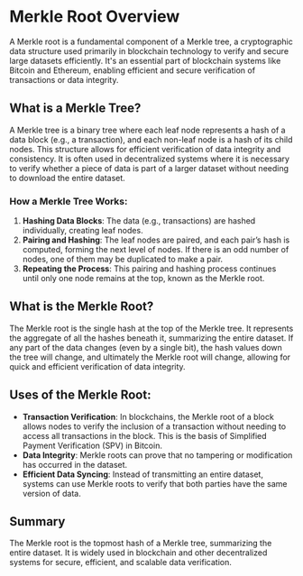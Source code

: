 # Merkle Root Overview

A Merkle root is a fundamental component of a Merkle tree, a cryptographic data structure used primarily in blockchain technology to verify and secure large datasets efficiently. It's an essential part of blockchain systems like Bitcoin and Ethereum, enabling efficient and secure verification of transactions or data integrity.

## What is a Merkle Tree?

A Merkle tree is a binary tree where each leaf node represents a hash of a data block (e.g., a transaction), and each non-leaf node is a hash of its child nodes. This structure allows for efficient verification of data integrity and consistency. It is often used in decentralized systems where it is necessary to verify whether a piece of data is part of a larger dataset without needing to download the entire dataset.

### How a Merkle Tree Works:
1. **Hashing Data Blocks**: The data (e.g., transactions) are hashed individually, creating leaf nodes.
2. **Pairing and Hashing**: The leaf nodes are paired, and each pair’s hash is computed, forming the next level of nodes. If there is an odd number of nodes, one of them may be duplicated to make a pair.
3. **Repeating the Process**: This pairing and hashing process continues until only one node remains at the top, known as the Merkle root.

## What is the Merkle Root?


The Merkle root is the single hash at the top of the Merkle tree. It represents the aggregate of all the hashes beneath it, summarizing the entire dataset. If any part of the data changes (even by a single bit), the hash values down the tree will change, and ultimately the Merkle root will change, allowing for quick and efficient verification of data integrity.

## Uses of the Merkle Root:
- **Transaction Verification**: In blockchains, the Merkle root of a block allows nodes to verify the inclusion of a transaction without needing to access all transactions in the block. This is the basis of Simplified Payment Verification (SPV) in Bitcoin.
- **Data Integrity**: Merkle roots can prove that no tampering or modification has occurred in the dataset.
- **Efficient Data Syncing**: Instead of transmitting an entire dataset, systems can use Merkle roots to verify that both parties have the same version of data.

## Summary
The Merkle root is the topmost hash of a Merkle tree, summarizing the entire dataset. It is widely used in blockchain and other decentralized systems for secure, efficient, and scalable data verification.
